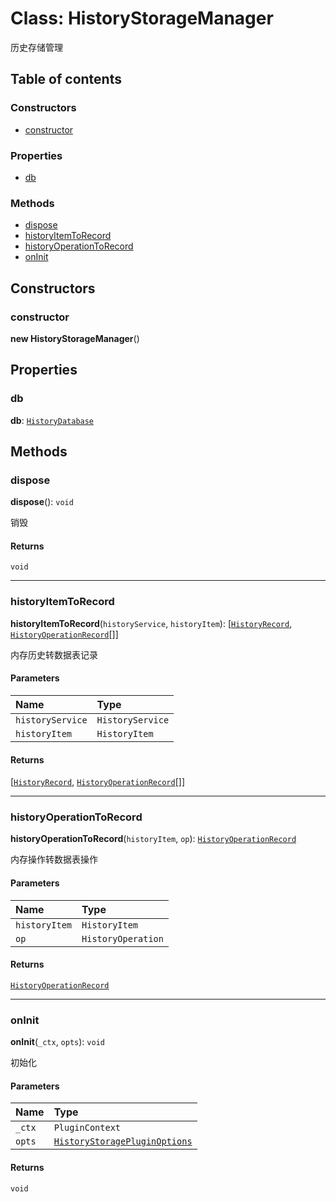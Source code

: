 # Class: HistoryStorageManager

历史存储管理

## Table of contents

### Constructors

* [constructor](/auto-docs/history-storage/classes/HistoryStorageManager.md#constructor)

### Properties

* [db](/auto-docs/history-storage/classes/HistoryStorageManager.md#db)

### Methods

* [dispose](/auto-docs/history-storage/classes/HistoryStorageManager.md#dispose)
* [historyItemToRecord](/auto-docs/history-storage/classes/HistoryStorageManager.md#historyitemtorecord)
* [historyOperationToRecord](/auto-docs/history-storage/classes/HistoryStorageManager.md#historyoperationtorecord)
* [onInit](/auto-docs/history-storage/classes/HistoryStorageManager.md#oninit)

## Constructors

### constructor

**new HistoryStorageManager**()

## Properties

### db

**db**: [`HistoryDatabase`](/auto-docs/history-storage/classes/HistoryDatabase.md)

## Methods

### dispose

**dispose**(): `void`

销毁

#### Returns

`void`

***

### historyItemToRecord

**historyItemToRecord**(`historyService`, `historyItem`): \[[`HistoryRecord`](/auto-docs/history-storage/interfaces/HistoryRecord.md), [`HistoryOperationRecord`](/auto-docs/history-storage/interfaces/HistoryOperationRecord.md)\[]]

内存历史转数据表记录

#### Parameters

| Name | Type |
| :------ | :------ |
| `historyService` | `HistoryService` |
| `historyItem` | `HistoryItem` |

#### Returns

\[[`HistoryRecord`](/auto-docs/history-storage/interfaces/HistoryRecord.md), [`HistoryOperationRecord`](/auto-docs/history-storage/interfaces/HistoryOperationRecord.md)\[]]

***

### historyOperationToRecord

**historyOperationToRecord**(`historyItem`, `op`): [`HistoryOperationRecord`](/auto-docs/history-storage/interfaces/HistoryOperationRecord.md)

内存操作转数据表操作

#### Parameters

| Name | Type |
| :------ | :------ |
| `historyItem` | `HistoryItem` |
| `op` | `HistoryOperation` |

#### Returns

[`HistoryOperationRecord`](/auto-docs/history-storage/interfaces/HistoryOperationRecord.md)

***

### onInit

**onInit**(`_ctx`, `opts`): `void`

初始化

#### Parameters

| Name | Type |
| :------ | :------ |
| `_ctx` | `PluginContext` |
| `opts` | [`HistoryStoragePluginOptions`](/auto-docs/history-storage/interfaces/HistoryStoragePluginOptions.md) |

#### Returns

`void`
